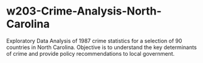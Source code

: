 # w203-Crime-Analysis-North-Carolina
Exploratory Data Analysis of 1987 crime statistics for a selection of 90 countries in North Carolina. Objective is to understand the key determinants of crime and provide policy recommendations to local government.
